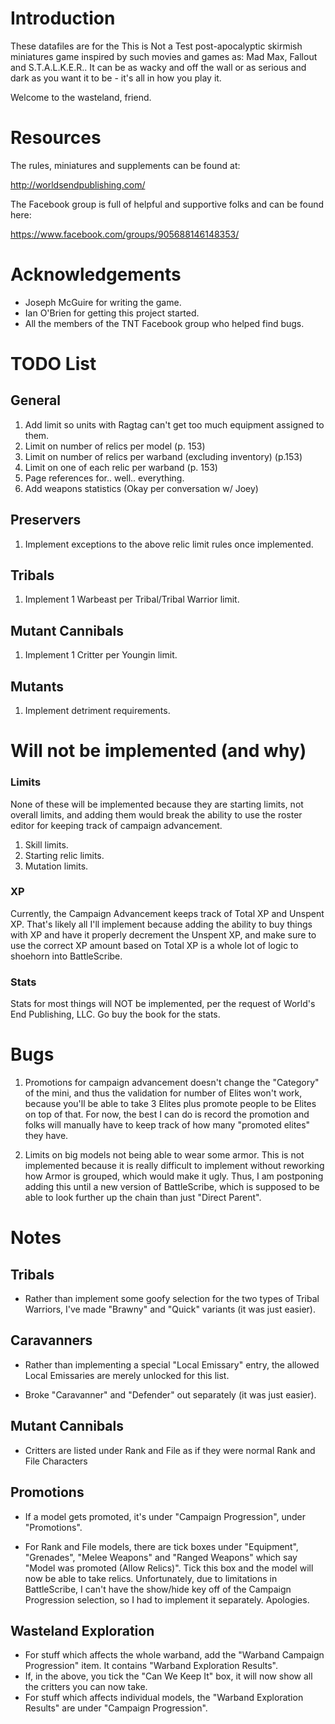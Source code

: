 Introduction
=============

These datafiles are for the This is Not a Test post-apocalyptic
skirmish miniatures game inspired by such movies and games as: Mad
Max, Fallout and S.T.A.L.K.E.R.. It can be as wacky and off the wall
or as serious and dark as you want it to be - it's all in how you play
it.

Welcome to the wasteland, friend.

Resources
=========

The rules, miniatures and supplements can be
found at:

http://worldsendpublishing.com/

The Facebook group is full of helpful and supportive folks and can be
found here:

https://www.facebook.com/groups/905688146148353/

Acknowledgements
================

* Joseph McGuire for writing the game.
* Ian O'Brien for getting this project started.
* All the members of the TNT Facebook group who helped find bugs.

TODO List
=========

General
-------
1. Add limit so units with Ragtag can't get too much equipment
   assigned to them.
2. Limit on number of relics per model (p. 153)
3. Limit on number of relics per warband (excluding inventory) (p.153)
4. Limit on one of each relic per warband (p. 153)
5. Page references for.. well.. everything.
6. Add weapons statistics (Okay per conversation w/ Joey)

Preservers
-----------
1. Implement exceptions to the above relic limit rules once implemented.

Tribals
-------
1. Implement 1 Warbeast per Tribal/Tribal Warrior limit.

Mutant Cannibals
-----------------
1. Implement 1 Critter per Youngin limit.

Mutants
--------
1. Implement detriment requirements.

Will not be implemented (and why)
=================================

### Limits ###
None of these will be implemented because they are starting limits,
not overall limits, and adding them would break the ability to use the
roster editor for keeping track of campaign advancement.

1. Skill limits.
2. Starting relic limits.
3. Mutation limits.

### XP ###

Currently, the Campaign Advancement keeps track of Total XP and
Unspent XP. That's likely all I'll implement because adding the
ability to buy things with XP and have it properly decrement the
Unspent XP, and make sure to use the correct XP amount based on Total
XP is a whole lot of logic to shoehorn into BattleScribe.

### Stats ###

Stats for most things will NOT be implemented, per the request of
World's End Publishing, LLC. Go buy the book for the stats.

Bugs
====

1. Promotions for campaign advancement doesn't change the "Category"
   of the mini, and thus the validation for number of Elites won't
   work, because you'll be able to take 3 Elites plus promote people
   to be Elites on top of that. For now, the best I can do is record
   the promotion and folks will manually have to keep track of how
   many "promoted elites" they have.

2. Limits on big models not being able to wear some armor.
   This is not implemented because it is really difficult to implement
   without reworking how Armor is grouped, which would make it
   ugly. Thus, I am postponing adding this until a new version of
   BattleScribe, which is supposed to be able to look further up the
   chain than just "Direct Parent".



Notes
======

Tribals
-------

* Rather than implement some goofy selection for the two types of
  Tribal Warriors, I've made "Brawny" and "Quick" variants (it was
  just easier).

Caravanners
-----------

* Rather than implementing a special "Local Emissary" entry, the
  allowed Local Emissaries are merely unlocked for this list.

* Broke "Caravanner" and "Defender" out separately (it was just easier).

Mutant Cannibals
----------------

* Critters are listed under Rank and File as if they were normal Rank
  and File Characters

Promotions
----------

 * If a model gets promoted, it's under "Campaign Progression", under
   "Promotions".

 * For Rank and File models, there are tick boxes under "Equipment",
   "Grenades", "Melee Weapons" and "Ranged Weapons" which say "Model
   was promoted (Allow Relics)". Tick this box and the model will now
   be able to take relics. Unfortunately, due to limitations in
   BattleScribe, I can't have the show/hide key off of the Campaign
   Progression selection, so I had to implement it
   separately. Apologies.

Wasteland Exploration
---------------------

 * For stuff which affects the whole warband, add the "Warband
   Campaign Progression" item. It contains "Warband Exploration
   Results".
 * If, in the above, you tick the "Can We Keep It" box, it will now
   show all the critters you can now take.
 * For stuff which affects individual models, the "Warband Exploration
   Results" are under "Campaign Progression".
